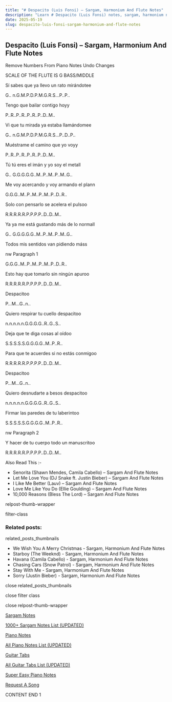 ```yaml
---
title: "# Despacito (Luis Fonsi) – Sargam, Harmonium And Flute Notes"
description: "Learn # Despacito (Luis Fonsi) notes, sargam, harmonium notations and flute notes. Easy step-by-step tutorial for beginners."
date: 2025-05-19
slug: despacito-luis-fonsi-sargam-harmonium-and-flute-notes
---
```


## Despacito (Luis Fonsi) – Sargam, Harmonium And Flute Notes

Remove Numbers From Piano Notes
Undo Changes

SCALE OF THE FLUTE IS G BASS/MIDDLE

Sí sabes que ya llevo un rato mirándotee

G.. n.G.M.P.D.P.M.G.R.S…P..P..

Tengo que bailar contigo hoyy

P..R..P..R..P..R..P..D..M..

Vi que tu mirada ya estaba llamándomee

G.. n.G.M.P.D.P.M.G.R.S…P..D..P..

Muéstrame el camino que yo voyy

P..R..P..R..P..R..P..D..M..

Tú tú eres el imán y yo soy el metall

G.. G.G.G.G.G..M..P..M..P..M..G..

Me voy acercando y voy armando el plann

G.G.G..M..P..M..P..M..P..D..R..

Solo con pensarlo se acelera el pulsoo

R.R.R.R.R.P.P.P.P..D..D..M..

Ya ya me está gustando más de lo normall

G.. G.G.G.G.G..M..P..M..P..M..G..

Todos mis sentidos van pidiendo máss

nw Paragraph 1

G.G.G..M..P..M..P..M..P..D..R..

Esto hay que tomarlo sin ningún apuroo

R.R.R.R.R.P.P.P.P..D..D..M..

Despacitoo

P…M…G..n..

Quiero respirar tu cuello despacitoo

n.n.n.n.n.G.G.G.G..R..G..S..

Deja que te diga cosas al oídoo

S.S.S.S.S.G.G.G.G..M..P..R..

Para que te acuerdes si no estás conmigoo

R.R.R.R.R.P.P.P.P..D..D..M..

Despacitoo

P…M…G..n..

Quiero desnudarte a besos despacitoo

n.n.n.n.n.G.G.G.G..R..G..S..

Firmar las paredes de tu laberintoo

S.S.S.S.S.G.G.G.G..M..P..R..

nw Paragraph 2

Y hacer de tu cuerpo todo un manuscritoo

R.R.R.R.R.P.P.P.P..D..D..M..

Also Read This :-

* Senorita (Shawn Mendes, Camila Cabello) – Sargam And Flute Notes
* Let Me Love You (DJ Snake ft. Justin Bieber) – Sargam And Flute Notes
* I Like Me Better (Lauv) – Sargam And Flute Notes
* Love Me Like You Do (Ellie Goulding) – Sargam And Flute Notes
* 10,000 Reasons (Bless The Lord) – Sargam And Flute Notes

relpost-thumb-wrapper

filter-class

### Related posts:

related_posts_thumbnails

* We Wish You A Merry Christmas - Sargam, Harmonium And Flute Notes
* Starboy (The Weeknd) - Sargam, Harmonium And Flute Notes
* Havana (Camila Cabello) - Sargam, Harmonium And Flute Notes
* Chasing Cars (Snow Patrol) - Sargam, Harmonium And Flute Notes
* Stay With Me - Sargam, Harmonium And Flute Notes
* Sorry (Justin Bieber) - Sargam, Harmonium And Flute Notes

close related_posts_thumbnails

close filter class

close relpost-thumb-wrapper

[Sargam Notes](https://www.notationsworld.com/sargam-notes.html)

[1000+ Sargam Notes List (UPDATED)](https://www.notationsworld.com/all-songs-list-sargam-notes.html)

[Piano Notes](https://www.notationsworld.com/piano-notes.html)

[All Piano Notes List (UPDATED)](https://www.notationsworld.com/all-songs-list-piano-notes.html)

[Guitar Tabs](https://www.notationsworld.com/guitar-tabs.html)

[All Guitar Tabs List (UPDATED)](https://www.notationsworld.com/all-songs-list-guitar-tabs.html)

[Super Easy Piano Notes](https://studywall.in/)

[Request A Song](https://www.notationsworld.com/request-a-song.html)

CONTENT END 1

